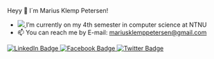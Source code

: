 Heyy 👋 I´m Marius Klemp Petersen!

- <a href="https://www.ntnu.no/studier/bidata">
    <img src="https://www.google.com/search?q=ntnu%20logo%20uten%20bakgrunn&tbm=isch&hl=no&sa=X&ved=0CCEQtI8BKAJqFwoTCOD8jr25yPYCFQAAAAAdAAAAABAH&biw=1440&bih=821#imgrc=OyVZBH2TNt8obM"/>
  </a> I’m currently on my 4th semester in computer science at NTNU
- 📫 You can reach me by E-mail: mariusklemppetersen@gmail.com

<div id="badges">
  <a href="your-linkedin-URL">
    <img src="https://img.shields.io/badge/LinkedIn-blue?style=for-the-badge&logo=linkedin&logoColor=white" alt="LinkedIn Badge"/>
  </a>
  <a href="https://www.facebook.com/marius.klemppetersen/">
    <img src="https://img.shields.io/badge/Facebook-blue?style=for-the-badge&logoColor=white" alt="Facebook Badge"/>
  </a>
  <a href="https://twitter.com/marius_klemp">
    <img src="https://img.shields.io/badge/Twitter-blue?style=for-the-badge&logo=twitter&logoColor=white" alt="Twitter Badge"/>
  </a>
</div>
